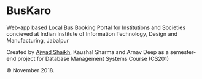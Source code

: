 # BusKaro
Web-app based Local Bus Booking Portal for Institutions and Societies concieved at Indian Institute of Information Technology, Design and Manufacturing, Jabalpur

Created by [Ajwad Shaikh](../../../), Kaushal Sharma and Arnav Deep as a semester-end project for Database Management Systems Course (CS201) 

© November 2018.
